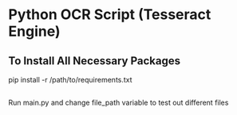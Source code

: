 # Python OCR Script (Tesseract Engine)

## To Install All Necessary Packages
pip install -r /path/to/requirements.txt

##
Run main.py and change file_path variable to test out different files 
